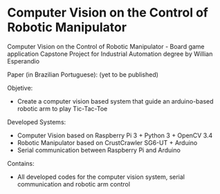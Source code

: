 # Computer Vision on the Control of Robotic Manipulator
Computer Vision on the Control of Robotic Manipulator - Board game application
Capstone Project for Industrial Automation degree by Willian Esperandio

Paper (in Brazilian Portuguese): (yet to be published)

Objetive:
  - Create a computer vision based system that guide an arduino-based robotic arm to play Tic-Tac-Toe

Developed Systems:
  - Computer Vision based on Raspberry Pi 3 + Python 3 + OpenCV 3.4
  - Robotic Manipulator based on CrustCrawler SG6-UT + Arduino
  - Serial communication between Raspberry Pi and Arduino

Contains:
  - All developed codes for the computer vision system, serial communication and robotic arm control
